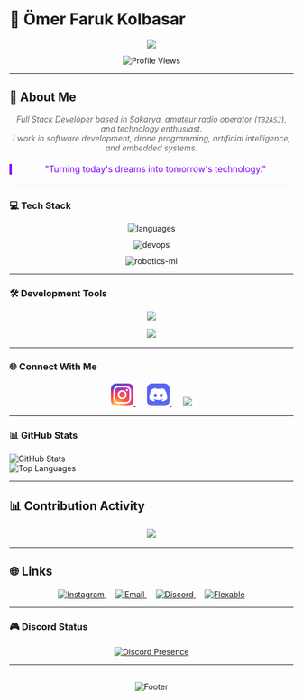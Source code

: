 # 💫 Ömer Faruk Kolbasar

<div align="center">
  <img src="https://readme-typing-svg.herokuapp.com?font=Fira+Code&weight=500&size=40&pause=1000&color=3F00F7&center=true&vCenter=true&random=false&width=600&height=100&lines=Hi,+I'm+Ömer+Faruk+Kolbasar+%F0%9F%91%8B;" />
</div>

<div align="center" style="margin-top: 10px;">
  <img src="https://komarev.com/ghpvc/?username=omerfarukkolbasar&color=red&style=flat-square" alt="Profile Views" />
</div>

---

## 🚀 About Me

<p align="center" style="font-style: italic; color: #666;">
Full Stack Developer based in Sakarya, amateur radio operator (<code>TB2ASJ</code>), and technology enthusiast.<br/>
I work in software development, drone programming, artificial intelligence, and embedded systems.
</p>

<blockquote align="center" style="font-size: 1.1em; color: #8000ff; border-left: 4px solid #8000ff; padding-left: 10px; margin: 20px auto; max-width: 600px;">
  "Turning today's dreams into tomorrow's technology."
</blockquote>

---

### 💻 Tech Stack
<div align="center">
  <img src="https://skillicons.dev/icons?i=go,php,cs,cpp,python,java,javascript,react,nodejs,html,css" alt="languages" />
  <br/>
  <img src="https://skillicons.dev/icons?i=linux,nginx,git" alt="devops" style="margin-top: 12px;" />
  <br/>
  <img src="https://skillicons.dev/icons?i=raspberrypi,arduino,opencv,matlab,tensorflow,pytorch" alt="robotics-ml" style="margin-top: 12px;" />
</div>

---

### 🛠️ Development Tools
<div align="center" style="margin-top: 15px;">
  <img src="https://skillicons.dev/icons?i=vscode,git,postman,vim,babel" />
  <br/>
  <img src="https://skillicons.dev/icons?i=linux,windows,ubuntu,arch,debian" style="margin-top: 12px;" />
</div>

---

### 🌐 Connect With Me
<div align="center" style="margin-top: 20px;">
  <a href="https://www.instagram.com/ofkcoolbsr/" target="_blank" style="margin: 0 10px;">
      <img src="https://raw.githubusercontent.com/tandpfun/skill-icons/main/icons/Instagram.svg" width="40px" />
  </a>
  <a href="https://discord.com/users/1067135718473863228" target="_blank" style="margin: 0 10px;">
      <img src="https://raw.githubusercontent.com/tandpfun/skill-icons/main/icons/Discord.svg" width="40px" />
  </a>
  <a href="https://teymensel.com" target="_blank" style="margin: 0 10px;">
      <img src="https://images.icon-icons.com/2550/PNG/512/link_icon_152591.png" width="40px" />
  </a>
</div>

---

### 📊 GitHub Stats
<img src="https://github-readme-stats.vercel.app/api?username=omerfarukkolbasar&show_icons=true&theme=tokyonight&hide_border=true" alt="GitHub Stats" />
<br />
<img src="https://github-readme-stats.vercel.app/api/top-langs/?username=omerfarukkolbasar&theme=tokyonight&hide_border=true&layout=compact" alt="Top Languages" />

---

## 📊 Contribution Activity

<div align="center" style="margin-top: 20px;">
  <img src="https://github-readme-activity-graph.vercel.app/graph?username=omerfarukkolbasar&bg_color=0d1117&color=8000ff&line=8000ff&point=ff6b6b&area=true&hide_border=true" />
</div>

---

## 🌐 Links

<div align="center" style="margin-top: 20px;">
  <a href="https://www.instagram.com/ofkcoolbsr" target="_blank" style="margin: 0 8px;">
    <img src="https://img.shields.io/badge/Instagram-E4405F?style=for-the-badge&logo=instagram&logoColor=white" alt="Instagram"/>
  </a>
  <a href="mailto:contact@teymensel.com" target="_blank" style="margin: 0 8px;">
    <img src="https://img.shields.io/badge/Email-D14836?style=for-the-badge&logo=gmail&logoColor=white" alt="Email"/>
  </a>
  <a href="https://discord.com/users/1067135718473863228" target="_blank" style="margin: 0 8px;">
    <img src="https://img.shields.io/badge/Discord-7289DA?style=for-the-badge&logo=discord&logoColor=white" alt="Discord"/>
  </a>
  <a href="https://flexable.teymensel.com" target="_blank" style="margin: 0 8px;">
    <img src="https://img.shields.io/badge/Flexable-8000FF?style=for-the-badge&logo=link&logoColor=white" alt="Flexable"/>
  </a>
</div>

---

### 🎮 Discord Status
<p align="center" style="margin-top: 20px;">
  <a href="https://discord.com/users/1067135718473863228">
    <img src="https://lanyard.cnrad.dev/api/1067135718473863228" alt="Discord Presence" />
  </a>
</p>

---

<div align="center" style="margin-top: 30px;">
  <img src="https://readme-typing-svg.herokuapp.com?font=Fira+Code&weight=500&size=24&pause=1000&color=8000ff&center=true&vCenter=true&width=400&lines=Thanks+for+visiting!" alt="Footer" />
</div>
